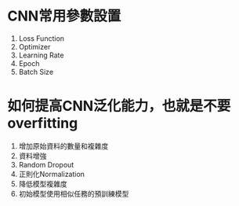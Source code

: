 CNN常用參數設置
===
1. Loss Function
2. Optimizer
3. Learning Rate
4. Epoch
5. Batch Size

如何提高CNN泛化能力，也就是不要overfitting
===
1. 增加原始資料的數量和複雜度
2. 資料增強
3. Random Dropout
4. 正則化Normalization
5. 降低模型複雜度
6. 初始模型使用相似任務的預訓練模型
